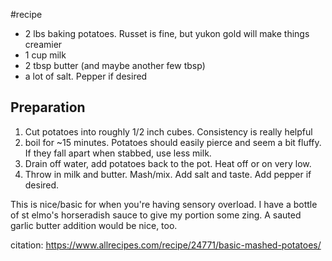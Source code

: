 #recipe
* 2 lbs baking potatoes.  Russet is fine, but yukon gold will make things creamier
* 1 cup milk
* 2 tbsp butter (and maybe another few tbsp)
* a lot of salt.  Pepper if desired

## Preparation
1. Cut potatoes into roughly 1/2 inch cubes.  Consistency is really helpful
2. boil for ~15 minutes.  Potatoes should easily pierce and seem a bit fluffy.  If they fall apart when stabbed, use less milk.
3. Drain off water, add potatoes back to the pot.  Heat off or on very low.
4. Throw in milk and butter.  Mash/mix.  Add salt and taste.  Add pepper if desired.

This is nice/basic for when you're having sensory overload.  I have a bottle of st elmo's horseradish sauce to give my portion some zing.  A sauted garlic butter addition would be nice, too.

citation: https://www.allrecipes.com/recipe/24771/basic-mashed-potatoes/
